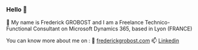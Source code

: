 ### Hello 👋

🔭 My name is Frederick GROBOST and I am a Freelance Technico-Functional Consultant on Microsoft Dynamics 365, based in Lyon (FRANCE)

You can know more about me on :
 🌱 [frederickgrobost.com](https://www.frederickgrobost.com)
 📫 [Linkedin](https://www.linkedin.com/in/frederickgrobost/)
  
